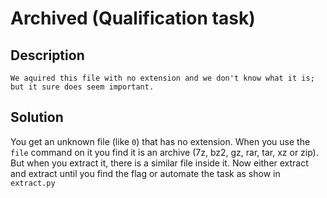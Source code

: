 # Archived (Qualification task)

## Description
```
We aquired this file with no extension and we don't know what it is; but it sure does seem important.
```

## Solution

You get an unknown file (like `0`) that has no extension.
When you use the `file` command on it you find it is an archive (7z, bz2, gz, rar, tar, xz or zip).
But when you extract it, there is a similar file inside it.
Now either extract and extract until you find the flag or automate the task as show in `extract.py`